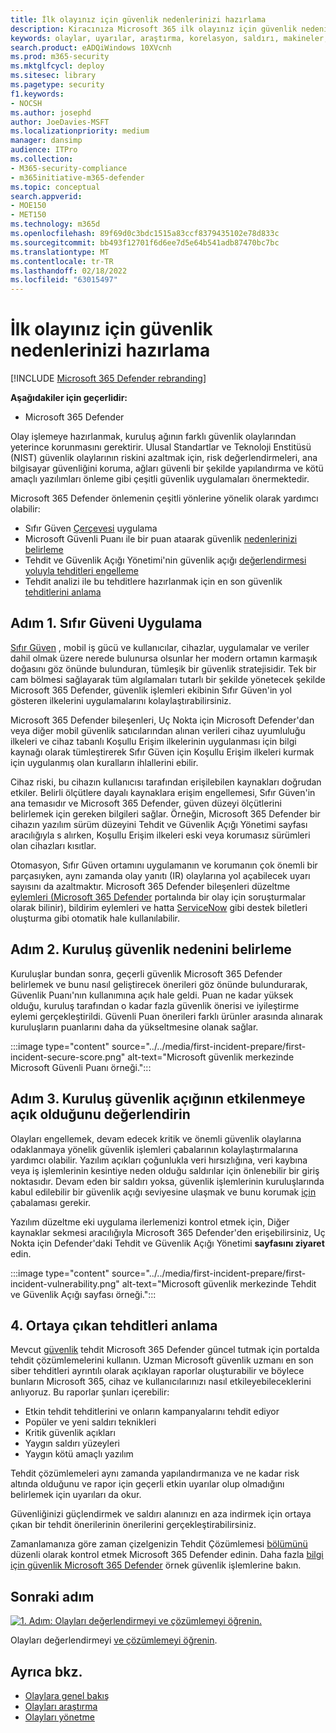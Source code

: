 ```yaml
---
title: İlk olayınız için güvenlik nedenlerinizi hazırlama
description: Kiracınıza Microsoft 365 ilk olayınız için güvenlik nedenini Microsoft 365 Defender.
keywords: olaylar, uyarılar, araştırma, korelasyon, saldırı, makineler, cihazlar, kullanıcılar, kimlikler, kimlik, posta kutusu, e-posta, 365, microsoft, m365
search.product: eADQiWindows 10XVcnh
ms.prod: m365-security
ms.mktglfcycl: deploy
ms.sitesec: library
ms.pagetype: security
f1.keywords:
- NOCSH
ms.author: josephd
author: JoeDavies-MSFT
ms.localizationpriority: medium
manager: dansimp
audience: ITPro
ms.collection:
- M365-security-compliance
- m365initiative-m365-defender
ms.topic: conceptual
search.appverid:
- MOE150
- MET150
ms.technology: m365d
ms.openlocfilehash: 89f69d0c3bdc1515a83ccf8379435102e78d833c
ms.sourcegitcommit: bb493f12701f6d6ee7d5e64b541adb87470bc7bc
ms.translationtype: MT
ms.contentlocale: tr-TR
ms.lasthandoff: 02/18/2022
ms.locfileid: "63015497"
---
```

# <a name="prepare-your-security-posture-for-your-first-incident"></a>İlk olayınız için güvenlik nedenlerinizi hazırlama

[!INCLUDE [Microsoft 365 Defender rebranding](../includes/microsoft-defender.md)]

**Aşağıdakiler için geçerlidir:**
- Microsoft 365 Defender

Olay işlemeye hazırlanmak, kuruluş ağının farklı güvenlik olaylarından yeterince korunmasını gerektirir. Ulusal Standartlar ve Teknoloji Enstitüsü (NIST) güvenlik olaylarının riskini azaltmak için, risk değerlendirmeleri, ana bilgisayar güvenliğini koruma, ağları güvenli bir şekilde yapılandırma ve kötü amaçlı yazılımları önleme gibi çeşitli güvenlik uygulamaları önermektedir. 

Microsoft 365 Defender önlemenin çeşitli yönlerine yönelik olarak yardımcı olabilir: 

- Sıfır Güven [Çerçevesi](/security/zero-trust/) uygulama
- Microsoft Güvenli Puanı ile bir puan ataarak güvenlik [nedenlerinizi belirleme](microsoft-secure-score.md)
- Tehdit ve Güvenlik Açığı Yönetimi'nin güvenlik açığı [değerlendirmesi yoluyla tehditleri engelleme](../defender-endpoint/next-gen-threat-and-vuln-mgt.md)
- Tehdit analizi ile bu tehditlere hazırlanmak için en son güvenlik [tehditlerini anlama](threat-analytics.md)

## <a name="step-1-implement-zero-trust"></a>Adım 1. Sıfır Güveni Uygulama

[Sıfır Güven](/security/zero-trust/) , mobil iş gücü ve kullanıcılar, cihazlar, uygulamalar ve veriler dahil olmak üzere nerede bulunursa olsunlar her modern ortamın karmaşık doğasını göz önünde bulunduran, tümleşik bir güvenlik stratejisidir. Tek bir cam bölmesi sağlayarak tüm algılamaları tutarlı bir şekilde yönetecek şekilde Microsoft 365 Defender, güvenlik işlemleri ekibinin Sıfır Güven'in yol gösteren ilkelerini uygulamalarını kolaylaştırabilirsiniz.[](/security/zero-trust/#guiding-principles-of-zero-trust) 

Microsoft 365 Defender bileşenleri, Uç Nokta için Microsoft Defender'dan veya diğer mobil güvenlik satıcılarından alınan verileri cihaz uyumluluğu ilkeleri ve cihaz tabanlı Koşullu Erişim ilkelerinin uygulanması için bilgi kaynağı olarak tümleştirerek Sıfır Güven için Koşullu Erişim ilkeleri kurmak için uygulanmış olan kuralların ihlallerini ebilir. 

Cihaz riski, bu cihazın kullanıcısı tarafından erişilebilen kaynakları doğrudan etkiler. Belirli ölçütlere dayalı kaynaklara erişim engellemesi, Sıfır Güven'in ana temasıdır ve Microsoft 365 Defender, güven düzeyi ölçütlerini belirlemek için gereken bilgileri sağlar. Örneğin, Microsoft 365 Defender bir cihazın yazılım sürüm düzeyini Tehdit ve Güvenlik Açığı Yönetimi sayfası aracılığıyla s alırken, Koşullu Erişim ilkeleri eski veya korumasız sürümleri olan cihazları kısıtlar.

Otomasyon, Sıfır Güven ortamını uygulamanın ve korumanın çok önemli bir parçasıyken, aynı zamanda olay yanıtı (IR) olaylarına yol açabilecek uyarı sayısını da azaltmaktır. Microsoft 365 Defender bileşenleri düzeltme [eylemleri (Microsoft 365 Defender](m365d-autoir.md) portalında bir olay için soruşturmalar olarak bilinir), bildirim eylemleri ve hatta [ServiceNow](https://microsoft.service-now.com/sp/) gibi destek biletleri oluşturma gibi otomatik hale kullanılabilir.

## <a name="step-2-determine-your-organizations-security-posture"></a>Adım 2. Kuruluş güvenlik nedenini belirleme

Kuruluşlar bundan sonra, geçerli güvenlik Microsoft 365 Defender [](microsoft-secure-score.md) belirlemek ve bunu nasıl geliştirecek önerileri göz önünde bulundurarak, Güvenlik Puanı'nın kullanımına açık hale geldi. Puan ne kadar yüksek olduğu, kuruluş tarafından o kadar fazla güvenlik önerisi ve iyileştirme eylemi gerçekleştirildi. Güvenli Puan önerileri farklı ürünler arasında alınarak kuruluşların puanlarını daha da yükseltmesine olanak sağlar. 

:::image type="content" source="../../media/first-incident-prepare/first-incident-secure-score.png" alt-text="Microsoft güvenlik merkezinde Microsoft Güvenli Puanı örneği.":::
 
## <a name="step-3-assess-your-organizations-vulnerability-exposure"></a>Adım 3. Kuruluş güvenlik açığının etkilenmeye açık olduğunu değerlendirin

Olayları engellemek, devam edecek kritik ve önemli güvenlik olaylarına odaklanmaya yönelik güvenlik işlemleri çabalarının kolaylaştırmalarına yardımcı olabilir. Yazılım açıkları çoğunlukla veri hırsızlığına, veri kaybına veya iş işlemlerinin kesintiye neden olduğu saldırılar için önlenebilir bir giriş noktasıdır. Devam eden bir saldırı yoksa, güvenlik işlemlerinin kuruluşlarında kabul edilebilir bir güvenlik açığı seviyesine ulaşmak ve bunu korumak [için](../defender-endpoint/tvm-exposure-score.md) çabalaması gerekir.

Yazılım düzeltme eki uygulama ilerlemenizi kontrol etmek için, [](../defender-endpoint/next-gen-threat-and-vuln-mgt.md) Diğer kaynaklar sekmesi aracılığıyla Microsoft 365 Defender'den erişebilirsiniz, Uç Nokta için Defender'daki Tehdit ve Güvenlik Açığı Yönetimi **sayfasını ziyaret** edin.

:::image type="content" source="../../media/first-incident-prepare/first-incident-vulnerability.png" alt-text="Microsoft güvenlik merkezinde Tehdit ve Güvenlik Açığı sayfası örneği."::: 
 
## <a name="4-understand-emerging-threats"></a>4. Ortaya çıkan tehditleri anlama

Mevcut [güvenlik](threat-analytics.md) tehdit Microsoft 365 Defender güncel tutmak için portalda tehdit çözümlemelerini kullanın. Uzman Microsoft güvenlik uzmanı en son siber tehditleri ayrıntılı olarak açıklayan raporlar oluşturabilir ve böylece bunların Microsoft 365, cihaz ve kullanıcılarınızı nasıl etkileyebileceklerini anlıyoruz. Bu raporlar şunları içerebilir:

- Etkin tehdit tehditlerini ve onların kampanyalarını tehdit ediyor
- Popüler ve yeni saldırı teknikleri
- Kritik güvenlik açıkları
- Yaygın saldırı yüzeyleri
- Yaygın kötü amaçlı yazılım

Tehdit çözümlemeleri aynı zamanda yapılandırmanıza ve ne kadar risk altında olduğunu ve rapor için geçerli etkin uyarılar olup olmadığını belirlemek için uyarıları da okur.

Güvenliğinizi güçlendirmek ve saldırı alanınızı en aza indirmek için ortaya çıkan bir tehdit önerilerinin önerilerini gerçekleştirabilirsiniz.

Zamanlamanıza göre zaman çizelgenizin Tehdit Çözümlemesi [bölümünü](threat-analytics.md) düzenli olarak kontrol etmek Microsoft 365 Defender edinin. Daha fazla [bilgi için güvenlik Microsoft 365 Defender](incidents-overview.md#example-security-operations-for-microsoft-365-defender) örnek güvenlik işlemlerine bakın.

## <a name="next-step"></a>Sonraki adım

[![1. Adım: Olayları değerlendirmeyi ve çözümlemeyi öğrenin.](../../media/first-incident-overview/first-incident-path-step1.png)](first-incident-analyze.md)

Olayları değerlendirmeyi [ve çözümlemeyi öğrenin](first-incident-analyze.md).

## <a name="see-also"></a>Ayrıca bkz.

- [Olaylara genel bakış](incidents-overview.md)
- [Olayları araştırma](investigate-incidents.md)
- [Olayları yönetme](manage-incidents.md)
